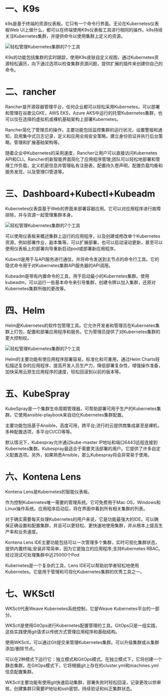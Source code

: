 # 一、K9s

k9s是基于终端的资源仪表板。它只有一个命令行界面。无论在Kubernetes仪表板Web  UI上做什么，都可以在终端使用K9s仪表板工具进行相同的操作。k9s持续关注Kubernetes集群，并提供命令以使用集群上定义的资源。

![轻松管理Kubernetes集群的7个工具](https://s5.51cto.com/oss/202007/27/ae8f166ccd23271a547624e7802d4535.jpeg)

K9s的功能包括集群的实时跟踪，使用K9s皮肤自定义视图，通过Kubernetes资源轻松遍历，向下通过选项以检查集群资源问题，提供扩展的插件来创建你自己的命令。

# 二、rancher

Rancher是开源容器管理平台，任何企业都可以轻松采用Kubernetes。可以部署和管理在谷歌云GKE，AWS EKS，Azure  AKS中运行的托管Kubernetes集群，也可以仅在选择的虚拟机或裸机基础架构上部署Kubernetes。

Rancher简化了管理员的操作，主要功能包括监控集群的运行状况，设置警报和通知，启用集中式日志记录，定义和应用全局安全策略，建立身份验证并执行后台策略，管理和扩展基础架构等。

随着企业中Kubernetes的采用速度，Rancher让用户可以直接访问Kubernetes   API和CLI。Rancher的新智能界面简化了应用程序管理;团队可以轻松地部署和管理工作负载，定义机密信息并管理私有注册表，配置持久卷声明，配置负载均衡和服务发现，以及管理CI管道等。

# 三、Dashboard+Kubectl+Kubeadm

Kubernetes仪表盘基于Web的界面来部署容器应用。它可以对应用程序进行故障排除，并与资源一起管理集群本身。

![轻松管理Kubernetes集群的7个工具](https://s2.51cto.com/oss/202007/27/a43f3b0b6b6094c9085674eb778e7a68.jpeg)

可以使用仪表板来概述集群上运行的应用程序，以及创建或修改单个Kubernetes资源，例如部署作业，副本集等。可以扩展部署，也可以启动滚动更新，甚至可以使用仪表板上的部署向导重新启动pod或部署新应用程序。

Kubectl是用于与API服务进行通信，并将命令发送到主节点的命令行工具。它的隐式命令用于对Kubernetes集群API服务器的API调用。

Kubeadm是带有内置命令的工具，用于启动最小的Kubernetes集群。使用kubeadm，可以运行一些基本命令来引导集群，创建令牌以加入集群，还原对Kubernetes集群所做的更改等。

# 四、Helm

Helm是Kubernetes的软件包管理工具。它允许开发者和管理员在Kubernetes集群上打包，配置和部署应用程序和服务。它为管理员提供了对Kubernetes集群的更大控制权。

![轻松管理Kubernetes集群的7个工具](https://s2.51cto.com/oss/202007/27/8807566e3bf452da781eb30b60f6892d.jpeg)

Helm的主要功能有使应用程序部署容易，标准化和可重用，通过Helm  Charts轻松描述复杂的应用程序，提高开发人员生产力，降低部署复杂性，增强操作准备，加快采用云原生应用程序的速度，轻松回滚到以前的版本等。

# 五、KubeSpray

KubeSpray是一个集群生命周期管理器，可帮助部署可用于生产的Kubernetes集群。它使用ansible-playbook来自动化Kubernetes集群配置。

主要功能包括基于Ansible，高度可用，跨平台;流行的云提供商集成甚至是裸机，多种配置选项，多平台CI/CD等等。

默认情况下，Kubespray允许通过kube-master   IP地址和端口6443远程连接到Kubernetes集群。Kubespray最适合于需要灵活部署的用户。它提供了许多自定义配置选项。另外，如果熟悉Ansible，那么Kubespray将会非常易于使用。

# 六、Kontena Lens

Kontena Lens是Kubernetes的智能仪表板。

作为控制Kubernetes唯一需要的管理系统。它可免费用于Mac  OS，Windows和Linux操作系统。应用程序启动后，将在界面中看到所有相关集群的列表。

对于确实需要每天处理Kubernetes的用户来说，它是功能最强大的IDE。可以确保正确设置和配置集群，并且可以更轻松、更快速地使用集群，并从根本上提高生产率和业务速度。

Kontena Lens  IDE主要功能包括可以一次管理多个集群，实时可视化集群状态，提供内置终端;安装非常简单，因为它是独立的应用程序;支持Kubernetes  RBAC。经过测试可处理集群中近25000个Pod

Kubernetes是一个复杂的工具，Lens  IDE可以帮助初学者轻松地使用Kubernetes。它是用于管理和可视化Kubernetes集群的优秀工具之一。

# 七、WKSctl

WKSctl代表Weave Kubernetes系统控制，它是Weave Kubernetes平台的一部分。

WKSctl是使用GitOps进行Kubernetes配置管理的工具。GitOps只是一组实践，这些实践使用git请求以传统方式管理应用程序和基础结构。

使用WKSctl，可以通过Git提交来管理Kubernetes集群。可以升级集群或从集群添加/删除节点。

可以在2种模式下运行它：独立模式和GitOps模式。在独立模式下，它将创建一个静态集群。在GitOps模式下，它将根据git上存在的cluster.yml和machines.yml信息配置集群。

WKSctl主要功能有使用git快速启动集群，部署失败时轻松回滚，记录更改以供审核，创建集群只需要IP地址和ssh密钥，持续验证和纠正集群状态。